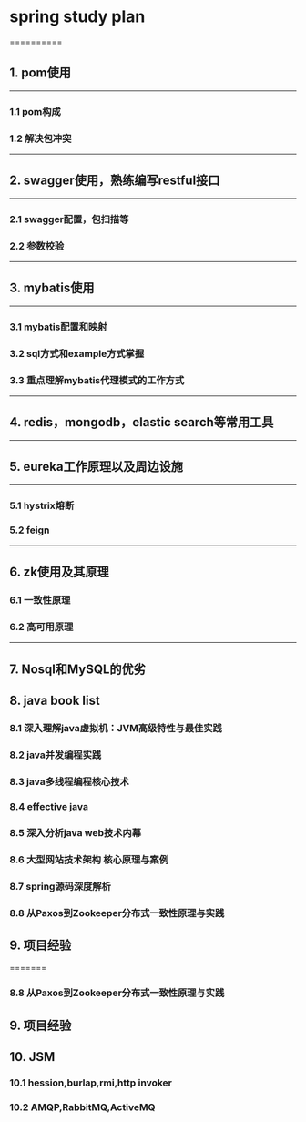 # spring study plan
==========
## 1. pom使用
---------
### 1.1 pom构成
### 1.2 解决包冲突
---
## 2. swagger使用，熟练编写restful接口
---
### 2.1 swagger配置，包扫描等
### 2.2 参数校验
---
## 3. mybatis使用
---
### 3.1 mybatis配置和映射
### 3.2 sql方式和example方式掌握
### 3.3 重点理解mybatis代理模式的工作方式
---
## 4. redis，mongodb，elastic search等常用工具

----
## 5. eureka工作原理以及周边设施
---
### 5.1 hystrix熔断
### 5.2 feign
---
## 6. zk使用及其原理
### 6.1 一致性原理
### 6.2 高可用原理
---
## 7. Nosql和MySQL的优劣

## 8. java book list
### 8.1 深入理解java虚拟机：JVM高级特性与最佳实践
### 8.2 java并发编程实践
### 8.3 java多线程编程核心技术
### 8.4 effective java
### 8.5 深入分析java web技术内幕
### 8.6 大型网站技术架构 核心原理与案例
### 8.7 spring源码深度解析
### 8.8 从Paxos到Zookeeper分布式一致性原理与实践

## 9. 项目经验
=======
### 8.8 从Paxos到Zookeeper分布式一致性原理与实践

## 9. 项目经验

## 10. JSM
### 10.1 hession,burlap,rmi,http invoker
### 10.2 AMQP,RabbitMQ,ActiveMQ
